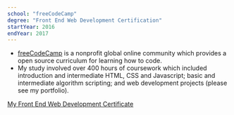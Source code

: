```yaml
---
school: "freeCodeCamp"
degree: "Front End Web Development Certification"
startYear: 2016
endYear: 2017
---
```

- [freeCodeCamp](https://www.freecodecamp.org/) is a nonprofit global online community which provides a open source curriculum for learning how to code.
- My study involved over 400 hours of coursework which included introduction and intermediate HTML, CSS and Javascript; basic and intermediate algorithm scripting; and web development projects (please see my portfolio).

[My Front End Web Development Certificate](https://www.freecodecamp.com/alexhippo/front-end-certification)
